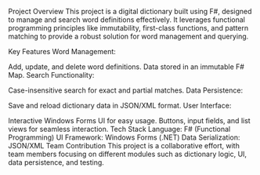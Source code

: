 Project Overview
This project is a digital dictionary built using F#, designed to manage and search word definitions effectively. It leverages functional programming principles like immutability, first-class functions, and pattern matching to provide a robust solution for word management and querying.

Key Features
Word Management:

Add, update, and delete word definitions.
Data stored in an immutable F# Map.
Search Functionality:

Case-insensitive search for exact and partial matches.
Data Persistence:

Save and reload dictionary data in JSON/XML format.
User Interface:

Interactive Windows Forms UI for easy usage.
Buttons, input fields, and list views for seamless interaction.
Tech Stack
Language: F# (Functional Programming)
UI Framework: Windows Forms (.NET)
Data Serialization: JSON/XML
Team Contribution
This project is a collaborative effort, with team members focusing on different modules such as dictionary logic, UI, data persistence, and testing.

